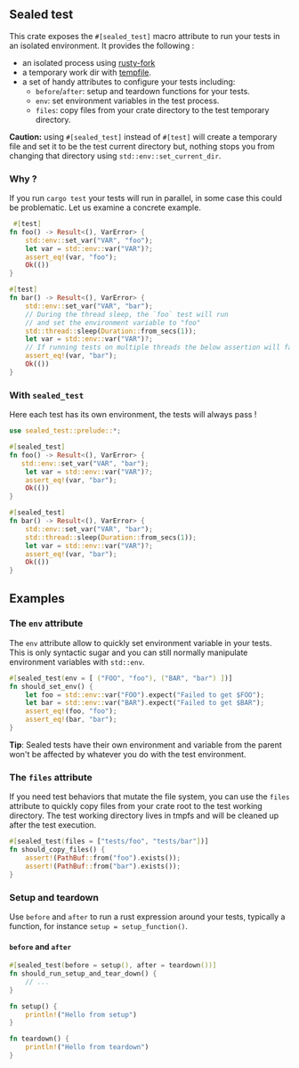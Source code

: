 ## Sealed test

This crate exposes the `#[sealed_test]` macro attribute to run your tests in an isolated environment.
It provides the following :
- an isolated process using [rusty-fork](https://crates.io/crates/two-rusty-forks)
- a temporary work dir with [tempfile](https://crates.io/crates/tempfile).
- a set of handy attributes to configure your tests including:
  - `before`/`after`: setup and teardown functions for your tests.
  - `env`: set environment variables in the test process.
  - `files`: copy files from your crate directory to the test temporary directory.
  
**Caution:** using `#[sealed_test]` instead of `#[test]` will create a temporary file
and set it to be the test current directory but, nothing stops you from changing that directory
using `std::env::set_current_dir`.

### Why ?

If you run `cargo test` your tests will run in parallel, in some case this could be problematic.
Let us examine a concrete example.

```rust
 #[test]
fn foo() -> Result<(), VarError> {
    std::env::set_var("VAR", "foo");
    let var = std::env::var("VAR")?;
    assert_eq!(var, "foo");
    Ok(())
}

#[test]
fn bar() -> Result<(), VarError> {
    std::env::set_var("VAR", "bar");
    // During the thread sleep, the `foo` test will run
    // and set the environment variable to "foo"
    std::thread::sleep(Duration::from_secs(1));
    let var = std::env::var("VAR")?;
    // If running tests on multiple threads the below assertion will fail
    assert_eq!(var, "bar");
    Ok(())
}
```

### With `sealed_test`

Here each test has its own environment, the tests will always pass !

```rust
use sealed_test::prelude::*;

#[sealed_test]
fn foo() -> Result<(), VarError> {
   std::env::set_var("VAR", "bar");
    let var = std::env::var("VAR")?;
    assert_eq!(var, "bar");
    Ok(())
}

#[sealed_test]
fn bar() -> Result<(), VarError> {
    std::env::set_var("VAR", "bar");
    std::thread::sleep(Duration::from_secs(1));
    let var = std::env::var("VAR")?;
    assert_eq!(var, "bar");
    Ok(())
}
```
## Examples

### The `env` attribute

The `env` attribute allow to quickly set environment variable in your tests.
This is only syntactic sugar and you can still normally manipulate environment variables with `std::env`.

```rust
#[sealed_test(env = [ ("FOO", "foo"), ("BAR", "bar") ])]
fn should_set_env() {
    let foo = std::env::var("FOO").expect("Failed to get $FOO");
    let bar = std::env::var("BAR").expect("Failed to get $BAR");
    assert_eq!(foo, "foo");
    assert_eq!(bar, "bar");
}
```

**Tip**: Sealed tests have their own environment and variable from the parent
won't be affected by whatever you do with the test environment.

### The `files` attribute

If you need test behaviors that mutate the file system, you can use the `files`
attribute to quickly copy files from your crate root to the test working directory.
The test working directory lives in tmpfs and will be cleaned up after the test execution.

```rust
#[sealed_test(files = ["tests/foo", "tests/bar"])]
fn should_copy_files() {
    assert!(PathBuf::from("foo").exists());
    assert!(PathBuf::from("bar").exists());
}
```
### Setup and teardown

Use `before` and `after` to run a rust expression around your tests, typically a function, for instance `setup = setup_function()`.

#### `before` and `after`

```rust
#[sealed_test(before = setup(), after = teardown())]
fn should_run_setup_and_tear_down() {
    // ...
}

fn setup() {
    println!("Hello from setup")
}

fn teardown() {
    println!("Hello from teardown")
}
```
